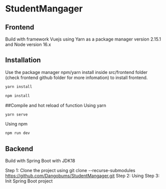 # StudentMangager

## Frontend 
Build with framework Vuejs using Yarn as a package manager version 2.15.1 and Node version 16.x
## Installation
Use the package manager npm/yarn install inside src/frontend folder (check frontend github folder for more infomation) to install frontend.
```bash
yarn install
```
```bash
npm install
```
##Compile and hot reload of function
Using yarn
```bash
yarn serve
```
Using npm
```bash
npm run dev
```
## Backend 
Build with Spring Boot with JDK18

Step 1: Clone the project using git clone --recurse-submodules https://github.com/Dangobums/StudentMangager.git
Step 2: Using 
Step 3: Init Spring Boot project
